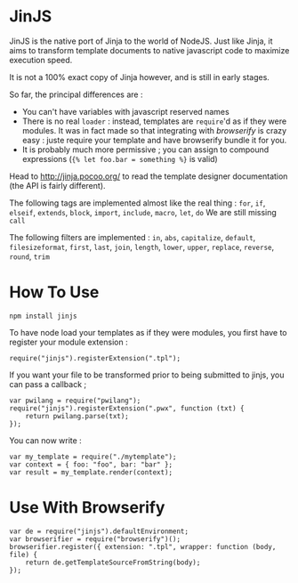 JinJS
=====

JinJS is the native port of Jinja to the world of NodeJS. Just like Jinja, it aims to transform template documents to native javascript code to maximize execution speed.

It is not a 100% exact copy of Jinja however, and is still in early stages.

So far, the principal differences are :
 * You can't have variables with javascript reserved names
 * There is no real `loader` : instead, templates are `require`'d as if they were modules. It was in fact made so that integrating with *browserify* is crazy easy : juste require your template and have browserify bundle it for you.
 * It is probably much more permissive ; you can assign to compound expressions (`{% let foo.bar = something %}` is valid)

Head to http://jinja.pocoo.org/ to read the template designer documentation (the API is fairly different).

The following tags are implemented almost like the real thing : `for`, `if`, `elseif`, `extends`, `block`, `import`, `include`, `macro`, `let`, `do`
We are still missing `call`

The following filters are implemented : `in`, `abs`, `capitalize`, `default`, `filesizeformat`, `first`, `last`, `join`, `length`, `lower`, `upper`, `replace`, `reverse`, `round`, `trim`

How To Use
==========

    npm install jinjs

To have node load your templates as if they were modules, you first have to register your module extension :

    require("jinjs").registerExtension(".tpl");

If you want your file to be transformed prior to being submitted to jinjs, you can pass a callback ;

    var pwilang = require("pwilang");
    require("jinjs").registerExtension(".pwx", function (txt) { 
        return pwilang.parse(txt); 
    });

You can now write :

    var my_template = require("./mytemplate");
    var context = { foo: "foo", bar: "bar" };
    var result = my_template.render(context);

Use With Browserify
===================

    var de = require("jinjs").defaultEnvironment;
    var browserifier = require("browserify")();
    browserifier.register({ extension: ".tpl", wrapper: function (body, file) {
        return de.getTemplateSourceFromString(body);
    });
